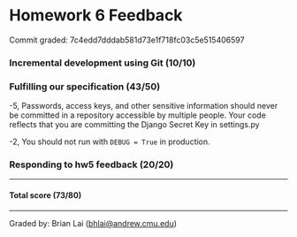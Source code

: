 Homework 6 Feedback
==================


Commit graded: 7c4edd7dddab581d73e1f718fc03c5e515406597


### Incremental development using Git (10/10)

### Fulfilling our specification (43/50)

-5, Passwords, access keys, and other sensitive information should never be committed in a repository accessible by multiple people. Your code reflects that you are committing the Django Secret Key in settings.py

-2, You should not run with `DEBUG = True` in production.


### Responding to hw5 feedback (20/20)

---
#### Total score (73/80)
---
Graded by: Brian Lai (bhlai@andrew.cmu.edu)